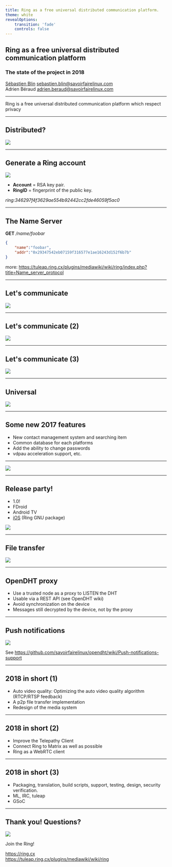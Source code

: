 ```yaml
---
title: Ring as a free universal distributed communication platform.
theme: white
revealOptions:
    transition: 'fade'
    controls: false
---
```


## Ring as a free universal distributed communication platform
### The state of the project in 2018

[Sébastien Blin](https://enconn.fr) <sebastien.blin@savoirfairelinux.com>  
Adrien Béraud <adrien.beraud@savoirfairelinux.com>

<!-- .slide: data-background="./images/bgwhite.png" id="title" -->

---

Ring is a free universal distributed communication platform which respect privacy

<!-- .slide: data-background="./images/bgwhitewithmesh.png" id="definition" -->

---

## Distributed?

![](./images/distributed.png)

<!-- .slide: data-background="./images/bgwhite.png" -->

---

## Generate a Ring account

![](./images/accountcreation.png)

+ **Account** = RSA key pair.
+ **RingID** = fingerprint of the public key.

*ring:346297f4f3629ae554b92442cc2fde46059f5ac0*

<!-- .slide: data-background="./images/bgwhite.png" -->

---

## The Name Server

**GET** */name/foobar*

```json
{
    "name":"foobar",
    "addr":"0x29347542eb07159f316577e1ae16243d152f6b7b"
}
```

more: https://tuleap.ring.cx/plugins/mediawiki/wiki/ring/index.php?title=Name_server_protocol

<!-- .slide: data-background="./images/bgwhite.png" -->

---

## Let's communicate

![](./images/alice.png)

<!-- .slide: data-background="./images/bgwhite.png" -->

---

## Let's communicate (2)

![](./images/aliceandbob.png)

<!-- .slide: data-background="./images/bgwhite.png" -->

---

## Let's communicate (3)

![](./images/aliceandbob2.png)

<!-- .slide: data-background="./images/bgwhite.png" -->

---

## Universal

![](./images/conf.jpg)

<!-- .slide: data-background="./images/bgwhite.png" -->

---

## Some new 2017 features

<!-- .slide: data-background="./images/bgwhite.png" -->

+ New contact management system and searching item
+ Common database for each platforms
+ Add the ability to change passwords
+ vdpau acceleration support, etc.

---

![](./images/features.png)
<!-- .slide: data-background="./images/bgwhite.png" -->

---

## Release party!

+ 1.0!
+ FDroid
+ Android TV
+ [iOS](https://itunes.apple.com/us/app/ring-a-gnu-package/id1306951055?platform=iphone&preserveScrollPosition=true#platform/iphone) (Ring GNU package)

![](./images/androidtv.png)
<!-- .slide: data-background="./images/bgwhite.png" -->

---

## File transfer

![](./images/filetransfer.png)
<!-- .slide: data-background="./images/bgwhite.png" -->

---

## OpenDHT proxy

+ Use a trusted node as a proxy to LISTEN the DHT
+ Usable via a REST API (see OpenDHT wiki)
+ Avoid synchronization on the device
+ Messages still decrypted by the device, not by the proxy
<!-- .slide: data-background="./images/bgwhite.png" -->

---

## Push notifications

![](./images/pushnotif.png)

See https://github.com/savoirfairelinux/opendht/wiki/Push-notifications-support
<!-- .slide: data-background="./images/bgwhite.png" -->

---

## 2018 in short (1)

+ Auto video quality: Optimizing the auto video quality algorithm (RTCP/RTSP feedback)
+ A p2p file transfer implementation
+ Redesign of the media system

<!-- .slide: data-background="./images/bgwhite.png" -->

---

## 2018 in short (2)

+ Improve the Telepathy Client
+ Connect Ring to Matrix as well as possible
+ Ring as a WebRTC client

<!-- .slide: data-background="./images/bgwhite.png" -->

---

## 2018 in short (3)

+ Packaging, translation, build scripts, support, testing, design, security verification.
+ ML, IRC, tuleap
+ GSoC

<!-- .slide: data-background="./images/bgwhite.png" -->

---

## Thank you! Questions?

![](./images/logo_big.png)

Join the Ring!

https://ring.cx  
https://tuleap.ring.cx/plugins/mediawiki/wiki/ring

<!-- .slide: data-background="./images/bgwhite2.png" -->
